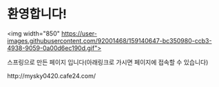 # 환영합니다!
<img width="850" https://user-images.githubusercontent.com/92001468/159140647-bc350980-ccb3-4938-9059-0a00d6ec190d.gif">
<p>스프링으로 만든 페이지 입니다(아래링크로 가시면 페이지에 접속할 수 있습니다)</p>
http://mysky0420.cafe24.com/
